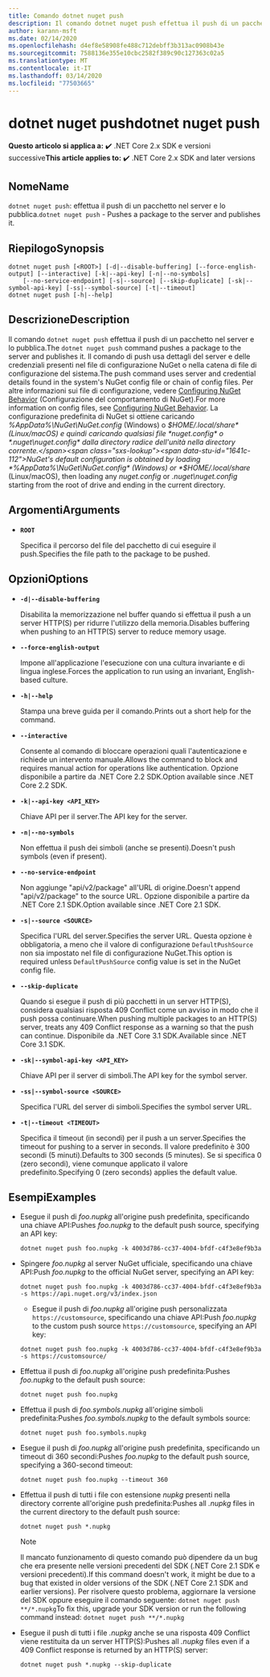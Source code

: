 ```yaml
---
title: Comando dotnet nuget push
description: Il comando dotnet nuget push effettua il push di un pacchetto nel server e lo pubblica.
author: karann-msft
ms.date: 02/14/2020
ms.openlocfilehash: d4ef8e58908fe488c712debff3b313ac0908b43e
ms.sourcegitcommit: 7588136e355e10cbc2582f389c90c127363c02a5
ms.translationtype: MT
ms.contentlocale: it-IT
ms.lasthandoff: 03/14/2020
ms.locfileid: "77503665"
---
```

# <a name="dotnet-nuget-push"></a><span data-ttu-id="1641c-103">dotnet nuget push</span><span class="sxs-lookup"><span data-stu-id="1641c-103">dotnet nuget push</span></span>

<span data-ttu-id="1641c-104">**Questo articolo si applica a:** ✔️ .NET Core 2.x SDK e versioni successive</span><span class="sxs-lookup"><span data-stu-id="1641c-104">**This article applies to:** ✔️ .NET Core 2.x SDK and later versions</span></span>

## <a name="name"></a><span data-ttu-id="1641c-105">Nome</span><span class="sxs-lookup"><span data-stu-id="1641c-105">Name</span></span>

<span data-ttu-id="1641c-106">`dotnet nuget push`: effettua il push di un pacchetto nel server e lo pubblica.</span><span class="sxs-lookup"><span data-stu-id="1641c-106">`dotnet nuget push` - Pushes a package to the server and publishes it.</span></span>

## <a name="synopsis"></a><span data-ttu-id="1641c-107">Riepilogo</span><span class="sxs-lookup"><span data-stu-id="1641c-107">Synopsis</span></span>

```dotnetcli
dotnet nuget push [<ROOT>] [-d|--disable-buffering] [--force-english-output] [--interactive] [-k|--api-key] [-n|--no-symbols]
    [--no-service-endpoint] [-s|--source] [--skip-duplicate] [-sk|--symbol-api-key] [-ss|--symbol-source] [-t|--timeout]
dotnet nuget push [-h|--help]
```

## <a name="description"></a><span data-ttu-id="1641c-108">Descrizione</span><span class="sxs-lookup"><span data-stu-id="1641c-108">Description</span></span>

<span data-ttu-id="1641c-109">Il comando `dotnet nuget push` effettua il push di un pacchetto nel server e lo pubblica.</span><span class="sxs-lookup"><span data-stu-id="1641c-109">The `dotnet nuget push` command pushes a package to the server and publishes it.</span></span> <span data-ttu-id="1641c-110">Il comando di push usa dettagli del server e delle credenziali presenti nel file di configurazione NuGet o nella catena di file di configurazione del sistema.</span><span class="sxs-lookup"><span data-stu-id="1641c-110">The push command uses server and credential details found in the system's NuGet config file or chain of config files.</span></span> <span data-ttu-id="1641c-111">Per altre informazioni sui file di configurazione, vedere [Configuring NuGet Behavior](/nuget/consume-packages/configuring-nuget-behavior) (Configurazione del comportamento di NuGet).</span><span class="sxs-lookup"><span data-stu-id="1641c-111">For more information on config files, see [Configuring NuGet Behavior](/nuget/consume-packages/configuring-nuget-behavior).</span></span> <span data-ttu-id="1641c-112">La configurazione predefinita di NuGet si ottiene caricando *%AppData%\NuGet\NuGet.config* (Windows) o *$HOME/.local/share* (Linux/macOS) e quindi caricando qualsiasi file *nuget.config* o *.nuget\nuget.config* dalla directory radice dell'unità nella directory corrente.</span><span class="sxs-lookup"><span data-stu-id="1641c-112">NuGet's default configuration is obtained by loading *%AppData%\NuGet\NuGet.config* (Windows) or *$HOME/.local/share* (Linux/macOS), then loading any *nuget.config* or *.nuget\nuget.config* starting from the root of drive and ending in the current directory.</span></span>

## <a name="arguments"></a><span data-ttu-id="1641c-113">Argomenti</span><span class="sxs-lookup"><span data-stu-id="1641c-113">Arguments</span></span>

- **`ROOT`**

  <span data-ttu-id="1641c-114">Specifica il percorso del file del pacchetto di cui eseguire il push.</span><span class="sxs-lookup"><span data-stu-id="1641c-114">Specifies the file path to the package to be pushed.</span></span>

## <a name="options"></a><span data-ttu-id="1641c-115">Opzioni</span><span class="sxs-lookup"><span data-stu-id="1641c-115">Options</span></span>

- **`-d|--disable-buffering`**

  <span data-ttu-id="1641c-116">Disabilita la memorizzazione nel buffer quando si effettua il push a un server HTTP(S) per ridurre l'utilizzo della memoria.</span><span class="sxs-lookup"><span data-stu-id="1641c-116">Disables buffering when pushing to an HTTP(S) server to reduce memory usage.</span></span>

- **`--force-english-output`**

  <span data-ttu-id="1641c-117">Impone all'applicazione l'esecuzione con una cultura invariante e di lingua inglese.</span><span class="sxs-lookup"><span data-stu-id="1641c-117">Forces the application to run using an invariant, English-based culture.</span></span>

- **`-h|--help`**

  <span data-ttu-id="1641c-118">Stampa una breve guida per il comando.</span><span class="sxs-lookup"><span data-stu-id="1641c-118">Prints out a short help for the command.</span></span>

- **`--interactive`**

  <span data-ttu-id="1641c-119">Consente al comando di bloccare operazioni quali l'autenticazione e richiede un intervento manuale.</span><span class="sxs-lookup"><span data-stu-id="1641c-119">Allows the command to block and requires manual action for operations like authentication.</span></span> <span data-ttu-id="1641c-120">Opzione disponibile a partire da .NET Core 2.2 SDK.</span><span class="sxs-lookup"><span data-stu-id="1641c-120">Option available since .NET Core 2.2 SDK.</span></span>

- **`-k|--api-key <API_KEY>`**

  <span data-ttu-id="1641c-121">Chiave API per il server.</span><span class="sxs-lookup"><span data-stu-id="1641c-121">The API key for the server.</span></span>

- **`-n|--no-symbols`**

  <span data-ttu-id="1641c-122">Non effettua il push dei simboli (anche se presenti).</span><span class="sxs-lookup"><span data-stu-id="1641c-122">Doesn't push symbols (even if present).</span></span>

- **`--no-service-endpoint`**

  <span data-ttu-id="1641c-123">Non aggiunge "api/v2/package" all'URL di origine.</span><span class="sxs-lookup"><span data-stu-id="1641c-123">Doesn't append "api/v2/package" to the source URL.</span></span> <span data-ttu-id="1641c-124">Opzione disponibile a partire da .NET Core 2.1 SDK.</span><span class="sxs-lookup"><span data-stu-id="1641c-124">Option available since .NET Core 2.1 SDK.</span></span>

- **`-s|--source <SOURCE>`**

  <span data-ttu-id="1641c-125">Specifica l'URL del server.</span><span class="sxs-lookup"><span data-stu-id="1641c-125">Specifies the server URL.</span></span> <span data-ttu-id="1641c-126">Questa opzione è obbligatoria, a meno che il valore di configurazione `DefaultPushSource` non sia impostato nel file di configurazione NuGet.</span><span class="sxs-lookup"><span data-stu-id="1641c-126">This option is required unless `DefaultPushSource` config value is set in the NuGet config file.</span></span>

- **`--skip-duplicate`**

  <span data-ttu-id="1641c-127">Quando si esegue il push di più pacchetti in un server HTTP(S), considera qualsiasi risposta 409 Conflict come un avviso in modo che il push possa continuare.</span><span class="sxs-lookup"><span data-stu-id="1641c-127">When pushing multiple packages to an HTTP(S) server, treats any 409 Conflict response as a warning so that the push can continue.</span></span> <span data-ttu-id="1641c-128">Disponibile da .NET Core 3.1 SDK.</span><span class="sxs-lookup"><span data-stu-id="1641c-128">Available since .NET Core 3.1 SDK.</span></span>

- **`-sk|--symbol-api-key <API_KEY>`**

  <span data-ttu-id="1641c-129">Chiave API per il server di simboli.</span><span class="sxs-lookup"><span data-stu-id="1641c-129">The API key for the symbol server.</span></span>

- **`-ss|--symbol-source <SOURCE>`**

  <span data-ttu-id="1641c-130">Specifica l'URL del server di simboli.</span><span class="sxs-lookup"><span data-stu-id="1641c-130">Specifies the symbol server URL.</span></span>

- **`-t|--timeout <TIMEOUT>`**

  <span data-ttu-id="1641c-131">Specifica il timeout (in secondi) per il push a un server.</span><span class="sxs-lookup"><span data-stu-id="1641c-131">Specifies the timeout for pushing to a server in seconds.</span></span> <span data-ttu-id="1641c-132">Il valore predefinito è 300 secondi (5 minuti).</span><span class="sxs-lookup"><span data-stu-id="1641c-132">Defaults to 300 seconds (5 minutes).</span></span> <span data-ttu-id="1641c-133">Se si specifica 0 (zero secondi), viene comunque applicato il valore predefinito.</span><span class="sxs-lookup"><span data-stu-id="1641c-133">Specifying 0 (zero seconds) applies the default value.</span></span>

## <a name="examples"></a><span data-ttu-id="1641c-134">Esempi</span><span class="sxs-lookup"><span data-stu-id="1641c-134">Examples</span></span>

- <span data-ttu-id="1641c-135">Esegue il push di *foo.nupkg* all'origine push predefinita, specificando una chiave API:</span><span class="sxs-lookup"><span data-stu-id="1641c-135">Pushes *foo.nupkg* to the default push source, specifying an API key:</span></span>

  ```dotnetcli
  dotnet nuget push foo.nupkg -k 4003d786-cc37-4004-bfdf-c4f3e8ef9b3a
  ```

- <span data-ttu-id="1641c-136">Spingere *foo.nupkg* al server NuGet ufficiale, specificando una chiave API:</span><span class="sxs-lookup"><span data-stu-id="1641c-136">Push *foo.nupkg* to the official NuGet server, specifying an API key:</span></span>

  ```dotnetcli
  dotnet nuget push foo.nupkg -k 4003d786-cc37-4004-bfdf-c4f3e8ef9b3a -s https://api.nuget.org/v3/index.json
  ```
  
  * <span data-ttu-id="1641c-137">Esegue il push di *foo.nupkg* all'origine push personalizzata `https://customsource`, specificando una chiave API:</span><span class="sxs-lookup"><span data-stu-id="1641c-137">Push *foo.nupkg* to the custom push source `https://customsource`, specifying an API key:</span></span>

  ```dotnetcli
  dotnet nuget push foo.nupkg -k 4003d786-cc37-4004-bfdf-c4f3e8ef9b3a -s https://customsource/
  ```

- <span data-ttu-id="1641c-138">Effettua il push di *foo.nupkg* all'origine push predefinita:</span><span class="sxs-lookup"><span data-stu-id="1641c-138">Pushes *foo.nupkg* to the default push source:</span></span>

  ```dotnetcli
  dotnet nuget push foo.nupkg
  ```

- <span data-ttu-id="1641c-139">Effettua il push di *foo.symbols.nupkg* all'origine simboli predefinita:</span><span class="sxs-lookup"><span data-stu-id="1641c-139">Pushes *foo.symbols.nupkg* to the default symbols source:</span></span>

  ```dotnetcli
  dotnet nuget push foo.symbols.nupkg
  ```

- <span data-ttu-id="1641c-140">Esegue il push di *foo.nupkg* all'origine push predefinita, specificando un timeout di 360 secondi:</span><span class="sxs-lookup"><span data-stu-id="1641c-140">Pushes *foo.nupkg* to the default push source, specifying a 360-second timeout:</span></span>

  ```dotnetcli
  dotnet nuget push foo.nupkg --timeout 360
  ```

- <span data-ttu-id="1641c-141">Effettua il push di tutti i file con estensione *nupkg* presenti nella directory corrente all'origine push predefinita:</span><span class="sxs-lookup"><span data-stu-id="1641c-141">Pushes all *.nupkg* files in the current directory to the default push source:</span></span>

  ```dotnetcli
  dotnet nuget push *.nupkg
  ```

  > [!NOTE]
  > <span data-ttu-id="1641c-142">Il mancato funzionamento di questo comando può dipendere da un bug che era presente nelle versioni precedenti del SDK (.NET Core 2.1 SDK e versioni precedenti).</span><span class="sxs-lookup"><span data-stu-id="1641c-142">If this command doesn't work, it might be due to a bug that existed in older versions of the SDK (.NET Core 2.1 SDK and earlier versions).</span></span>
  > <span data-ttu-id="1641c-143">Per risolvere questo problema, aggiornare la versione del SDK oppure eseguire il comando seguente: `dotnet nuget push **/*.nupkg`</span><span class="sxs-lookup"><span data-stu-id="1641c-143">To fix this, upgrade your SDK version or run the following command instead: `dotnet nuget push **/*.nupkg`</span></span>

- <span data-ttu-id="1641c-144">Esegue il push di tutti i file *.nupkg* anche se una risposta 409 Conflict viene restituita da un server HTTP(S):</span><span class="sxs-lookup"><span data-stu-id="1641c-144">Pushes all *.nupkg* files even if a 409 Conflict response is returned by an HTTP(S) server:</span></span>

  ```dotnetcli
  dotnet nuget push *.nupkg --skip-duplicate
  ```
